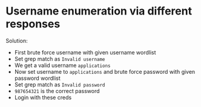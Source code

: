 # Username enumeration via different responses
Solution:
- First brute force username with given username wordlist
- Set grep match as `Invalid username`
- We get a valid username `applications`
- Now set username to `applications` and brute force password with given password wordlist
- Set grep match as `Invalid password`
- `987654321` is the correct password
- Login with these creds 